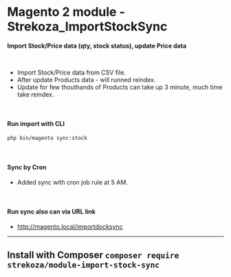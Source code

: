

# Magento 2 module - Strekoza_ImportStockSync

 **Import Stock/Price data (qty, stock status), update Price data**

<br/>

- Import Stock/Price data from CSV file.
- After update Products data - will runned reindex.
- Update for few thouthands of Products can take up 3 minute, much time take reindex.

<br/>

#### Run import with CLI
```sh
php bin/magento sync:stock
```

<br/>

#### Sync by Cron
* Added sync with cron job rule at 5 AM.

<br/>

#### Run sync also can via URL link
* http://magento.local/importdocksync

<hr>

## Install with Composer `composer require strekoza/module-import-stock-sync`
